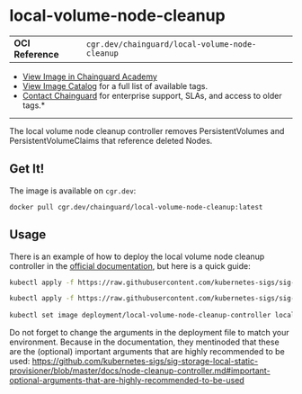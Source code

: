 <!--monopod:start-->
# local-volume-node-cleanup
| | |
| - | - |
| **OCI Reference** | `cgr.dev/chainguard/local-volume-node-cleanup` |


* [View Image in Chainguard Academy](https://edu.chainguard.dev/chainguard/chainguard-images/reference/local-volume-node-cleanup/overview/)
* [View Image Catalog](https://console.enforce.dev/images/catalog) for a full list of available tags.
* [Contact Chainguard](https://www.chainguard.dev/chainguard-images) for enterprise support, SLAs, and access to older tags.*

---
<!--monopod:end-->

<!--overview:start-->
The local volume node cleanup controller removes PersistentVolumes and PersistentVolumeClaims that reference deleted Nodes.
<!--overview:end-->

<!--getting:start-->
## Get It!
The image is available on `cgr.dev`:

```
docker pull cgr.dev/chainguard/local-volume-node-cleanup:latest
```
<!--getting:end-->

<!--body:start-->

## Usage

There is an example of how to deploy the local volume node cleanup controller in the [official documentation](https://github.com/kubernetes-sigs/sig-storage-local-static-provisioner/blob/master/docs/node-cleanup-controller.md#usage), but here is a quick guide:

```bash
kubectl apply -f https://raw.githubusercontent.com/kubernetes-sigs/sig-storage-local-static-provisioner/master/deployment/kubernetes/example/node-cleanup-controller/rbac.yaml

kubectl apply -f https://raw.githubusercontent.com/kubernetes-sigs/sig-storage-local-static-provisioner/master/deployment/kubernetes/example/node-cleanup-controller/deployment.yaml
        
kubectl set image deployment/local-volume-node-cleanup-controller local-volume-node-cleanup-controller="cgr.dev/chainguard/local-volume-node-cleanup:latest"
```

Do not forget to change the arguments in the deployment file to match your environment. Because in the documentation, they mentinoded that these are the (optional) important arguments that are highly recommended to be used: https://github.com/kubernetes-sigs/sig-storage-local-static-provisioner/blob/master/docs/node-cleanup-controller.md#important-optional-arguments-that-are-highly-recommended-to-be-used

<!--body:end-->
